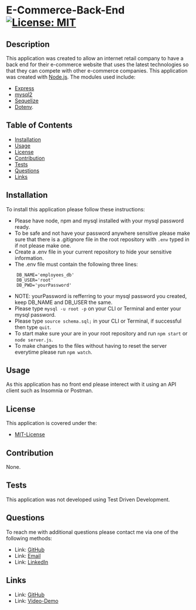 # E-Commerce-Back-End [![License: MIT](https://img.shields.io/badge/License-MIT-yellow.svg)](https://opensource.org/licenses/MIT)

## Description 
This application was created to allow an internet retail company to have a back end for their e-commerce website that uses the latest technologies so that they can compete with other e-commerce companies.
This application was created with [Node.js](https://nodejs.org/en/). The modules used include: 
- [Express](https://expressjs.com/)
- [mysql2](https://www.npmjs.com/package/mysql2)
- [Sequelize](https://sequelize.org/)
- [Dotenv](https://www.npmjs.com/package/dotenv).
    
## Table of Contents 
- [Installation](#Installation)
- [Usage](#Usage)
- [License](#License)
- [Contribution](#Contribution)
- [Tests](#Tests)
- [Questions](#Questions)
- [Links](#Links)

## Installation 
To install this application please follow these instructions:
- Please have node, npm and mysql installed with your mysql password ready.
- To be safe and not have your password anywhere sensitive please make sure that there is a .gitignore file in the root repository with ```.env``` typed in if not please make one. 
- Create a .env file in your current repository to hide your sensitive information.
- The .env file must contain the following three lines:
```
    DB_NAME='employees_db'
    DB_USER='root'
    DB_PWD='yourPassword'
```
- NOTE: yourPassword is refferring to your mysql password you created, keep DB_NAME and DB_USER the same.
- Please type ```mysql -u root -p``` on your CLI or Terminal and enter your mysql password.
- Please type ```source schema.sql;``` in your CLI or Terminal, if successful then type ```quit```.
- To start make sure your are in your root repository and run ```npm start``` or ```node server.js```.
- To make changes to the files without having to reset the server everytime please run ```npm watch```.

## Usage 
<p> As this application has no front end please interect with it using an API client such as Insomnia or Postman.</p>

## License 
<p> This application is covered under the:</p>

- [MIT-License](https://opensource.org/licenses/MIT)

## Contribution 
<p> None.</p>

## Tests 
<p> This application was not developed using Test Driven Development.</p>

## Questions 
<p> To reach me with additional questions please contact me via one of the following methods: </p>

- Link: [GitHub](https://github.com/seanscott95)
- Link: [Email](mailto:seanms418@gmail.com)
- Link: [LinkedIn](https://www.linkedin.com/in/sean-scott-18ba07225/)

## Links
- Link: [GitHub](https://github.com/seanscott95/E-Commerce-Back-End)
- Link: [Video-Demo]()